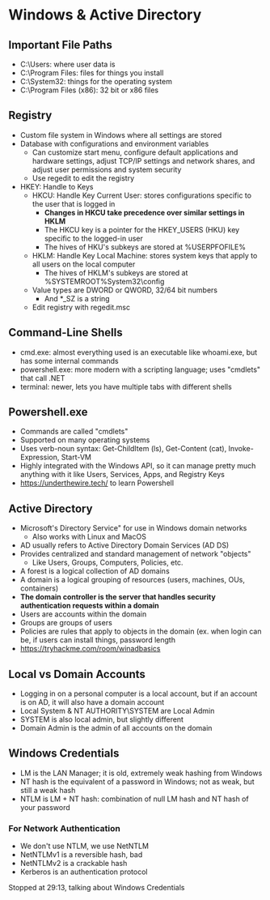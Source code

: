 # Windows & Active Directory
## Important File Paths
* C:\Users: where user data is
* C:\Program Files: files for things you install
* C:\System32: things for the operating system
* C:\Program Files (x86): 32 bit or x86 files
## Registry
* Custom file system in Windows where all settings are stored
* Database with configurations and environment variables
  * Can customize start menu, configure default applications and hardware settings, adjust TCP/IP settings and network shares, and adjust user permissions and system security
  * Use regedit to edit the registry
* HKEY: Handle to Keys
  * HKCU: Handle Key Current User: stores configurations specific to the user that is logged in
    * **Changes in HKCU take precedence over similar settings in HKLM**
    * The HKCU key is a pointer for the HKEY_USERS (HKU) key specific to the logged-in user
    * The hives of HKU's subkeys are stored at %USERPFOFILE%
  * HKLM: Handle Key Local Machine: stores system keys that apply to all users on the local computer
     * The hives of HKLM's subkeys are stored at %SYSTEMROOT%System32\config
  * Value types are DWORD or QWORD, 32/64 bit numbers
    * And *_SZ is a string
  * Edit registry with regedit.msc
## Command-Line Shells
* cmd.exe: almost everything used is an executable like whoami.exe, but has some internal commands
* powershell.exe: more modern with a scripting language; uses "cmdlets" that call .NET
* terminal: newer, lets you have multiple tabs with different shells
## Powershell.exe
* Commands are called "cmdlets"
* Supported on many operating systems
* Uses verb-noun syntax: Get-ChildItem (ls), Get-Content (cat), Invoke-Expression, Start-VM
* Highly integrated with the Windows API, so it can manage pretty much anything with it like Users, Services, Apps, and Registry Keys
* https://underthewire.tech/ to learn Powershell
## Active Directory
* Microsoft's Directory Service" for use in Windows domain networks
  * Also works with Linux and MacOS
* AD usually refers to Active Directory Domain Services (AD DS)
* Provides centralized and standard management of network "objects"
  * Like Users, Groups, Computers, Policies, etc.
 * A forest is a logical collection of AD domains
 * A domain is a logical grouping of resources (users, machines, OUs, containers)
 * **The domain controller is the server that handles security authentication requests within a domain**
 * Users are accounts within the domain
 * Groups are groups of users
 * Policies are rules that apply to objects in the domain (ex. when login can be, if users can install things, password length
 * https://tryhackme.com/room/winadbasics
## Local vs Domain Accounts
* Logging in on a personal computer is a local account, but if an account is on AD, it will also have a domain account
* Local System & NT AUTHORITY\SYSTEM are Local Admin
* SYSTEM is also local admin, but slightly different
* Domain Admin is the admin of all accounts on the domain
## Windows Credentials
* LM is the LAN Manager; it is old, extremely weak hashing from Windows
* NT hash is the equivalent of a password in Windows; not as weak, but still a weak hash
* NTLM is LM + NT hash: combination of null LM hash and NT hash of your password
### For Network Authentication
* We don't use NTLM, we use NetNTLM
* NetNTLMv1 is a reversible hash, bad
* NetNTLMv2 is a crackable hash
* Kerberos is an authentication protocol

Stopped at 29:13, talking about Windows Credentials
